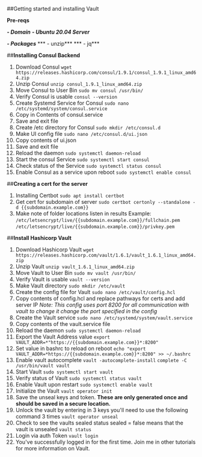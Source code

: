##Getting started and installing Vault

**Pre-reqs**

***- Domain*** 
***- Ubuntu 20.04 Server***

***- Packages***
***  - unzip***
***  - jq***

##**Installing Consul Backend**

  1. Download Consul
      `wget https://releases.hashicorp.com/consul/1.9.1/consul_1.9.1_linux_amd64.zip`
  2. Unzip Consul
      `unzip consul_1.9.1_linux_amd64.zip`
  3. Move Consul to User Bin
      `sudo mv consul /usr/bin/`
  4. Verify Consul is usable
      `consul --version`
  5. Create Systemd Service for Consul
      `sudo nano /etc/systemd/system/consul.service`
  6. Copy in Contents of consul.service
  7. Save and exit file
  8. Create /etc directory for Consul
      `sudo mkdir /etc/consul.d`
  9. Make UI config file
      `sudo nano /etc/consul.d/ui.json`
  10. Copy contents of ui.json
  11. Save and exit file
  12. Reload the daemon
        `sudo systemctl daemon-reload`
  13. Start the consul Service
        `sudo systemctl start consul`
  14. Check status of the Service
        `sudo systemctl status consul`
  15. Enable Consul as a service upon reboot
        `sudo systemctl enable consul`

##**Creating a cert for the server**

  1. Installing Certbot
      `sudo apt install certbot`
  2. Get cert for subdomain of server
      `sudo certbot certonly --standalone -d {{subdomain.example.com}}`
  3. Make note of folder locations listen in results
      Example: `/etc/letsencrypt/live/{{subdomain.example.com}}/fullchain.pem`
               `/etc/letsencrypt/live/{{subdomain.example.com}}/privkey.pem`


##**Install Hashicorp Vault**

  1. Download Hashicorp Vault
      `wget https://releases.hashicorp.com/vault/1.6.1/vault_1.6.1_linux_amd64.zip`
  2. Unzip Vault
      `unzip vault_1.6.1_linux_amd64.zip`
  3. Move Vault to User Bin
      `sudo mv vault /usr/bin/`
  4. Verify Vault is usable
      `vault --version`
  5. Make Vault directory
      `sudo mkdir /etc/vault`
  6. Create the config file for Vault
      `sudo nano /etc/vault/config.hcl`
  7. Copy contents of config.hcl and replace pathways for certs and add server IP
      *Note: This config uses port 8200 for all communication with vault to change it change the port specified in the config*
  8. Create the Vault service
      `sudo nano /etc/systemd/system/vault.service`
  9. Copy contents of the vault.service file
  10. Reload the daemon
        `sudo systemctl daemon-reload`
  11. Export the Vault Address value
        `export VAULT_ADDR=*"https://{{subdomain.example.com}}*:8200"`
  12. Set value in bashrc to reload on reboot
        `echo "export VAULT_ADDR=*https://{{subdomain.example.com}}*:8200" >> ~/.bashrc`
  13. Enable vault autocomplete
        `vault -autocomplete-install`
        `complete -C /usr/bin/vault vault`
  14. Start Vault
        `sudo systemctl start vault`
  15. Verify status of Vault
        `sudo systemctl status vault`
  16. Enable Vault upon restart
        `sudo systemctl enable vault`
  17. Initialize the Vault
        `vault operator init`
  18. Save the unseal keys and token. **These are only generated once and should be saved in a secure location.**
  19. Unlock the vault by entering in 3 keys you'll need to use the following command 3 times
        `vault operator unseal`
  20. Check to see the vaults sealed status sealed = false means that the vault is unsealed
        `vault status`
  21. Login via auth Token
        `vault login`
  22. You've successfully logged in for the first time. Join me in other tutorials for more information on Vault.
